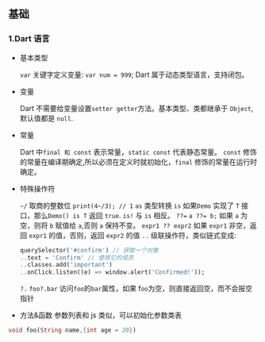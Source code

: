 ## 基础

### 1.Dart 语言

- 基本类型
  
  `var` 关键字定义变量: `var num = 999`; Dart 属于动态类型语言，支持闭包。

- 变量
  
  Dart 不需要给变量设置`setter getter`方法。基本类型、类都继承于 `Object`,默认值都是 `null`.

- 常量
  
  Dart 中`final 和 const` 表示常量，`static const` 代表静态常量。
  `const` 修饰的常量在编译期确定,所以必须在定义时就初始化，`final` 修饰的常量在运行时确定。

- 特殊操作符
  
  `~/` 取商的整数位 `print(4~/3); // 1`
  `as` 类型转换
  `is` 如果`Demo` 实现了 `T` 接口，那么`Demo() is T` 返回 `true`.
  `is!` 与 `is` 相反。
  `??=` `a ??= b;` 如果 `a` 为空，则将 `b` 赋值给 `a`,否则 `a` 保持不变。
  `expr1 ?? expr2` 如果 `expr1` 非空，返回 `expr1` 的值，否则，返回 `expr2` 的值
  `..` 级联操作符，类似链式变成:

  ```Dart
  querySelector('#confirm') // 获取一个对象
  ..text = 'Confirm' // 使用它的成员
  ..classes.add('important')
  ..onClick.listen((e) => window.alert('Confirmed!'));
  ```

  `?.` `foo?.bar` 访问`foo`的`bar`属性，如果 f`oo`为空，则直接返回空，而不会报空指针

- 方法&函数
  参数列表和 js 类似，可以初始化参数类表

```dart
void foo(String name,{int age = 20})
```
